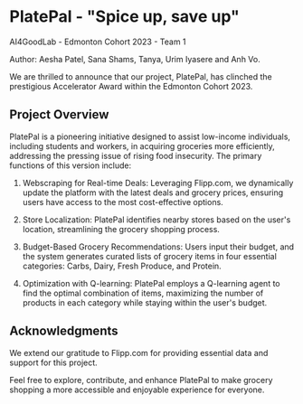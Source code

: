 # PlatePal - "Spice up, save up"
AI4GoodLab - Edmonton Cohort 2023 - Team 1

Author: Aesha Patel, Sana Shams, Tanya, Urim Iyasere and Anh Vo.

We are thrilled to announce that our project, PlatePal, has clinched the prestigious Accelerator Award within the Edmonton Cohort 2023.

## Project Overview

PlatePal is a pioneering initiative designed to assist low-income individuals, including students and workers, in acquiring groceries more efficiently, addressing the pressing issue of rising food insecurity. The primary functions of this version include:

1. Webscraping for Real-time Deals: Leveraging Flipp.com, we dynamically update the platform with the latest deals and grocery prices, ensuring users have access to the most cost-effective options.

2. Store Localization: PlatePal identifies nearby stores based on the user's location, streamlining the grocery shopping process.

3. Budget-Based Grocery Recommendations: Users input their budget, and the system generates curated lists of grocery items in four essential categories: Carbs, Dairy, Fresh Produce, and Protein.

4. Optimization with Q-learning: PlatePal employs a Q-learning agent to find the optimal combination of items, maximizing the number of products in each category while staying within the user's budget.

## Acknowledgments
We extend our gratitude to Flipp.com for providing essential data and support for this project.


Feel free to explore, contribute, and enhance PlatePal to make grocery shopping a more accessible and enjoyable experience for everyone.
